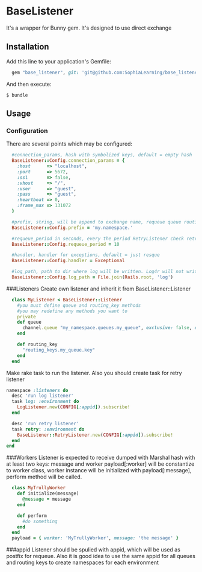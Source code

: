 # BaseListener
It's a wrapper for Bunny gem.
It's designed to use direct exchange

## Installation

Add this line to your application's Gemfile:
```ruby
  gem "base_listener", git: 'git@github.com:SophiaLearning/base_listener.git'
```

And then execute:

    $ bundle

## Usage
### Configuration
There are several points which may be configured:
```ruby
  #connection_params, hash with symbolized keys, default = empty hash
  BaseListener::Config.connection_params = {
    :host      => "localhost",
    :port      => 5672,
    :ssl       => false,
    :vhost     => "/",
    :user      => "guest",
    :pass      => "guest",
    :heartbeat => 0,
    :frame_max => 131072
  }

  #prefix, string, will be append to exchange name, requeue queue routing key and name, default - empty string
  BaseListener::Config.prefix = 'my.namespace.'

  #requeue_period in seconds, every the period RetryListener check retry queue, default - 10
  BaseListener::Config.requeue_period = 10

  #handler, handler for exceptions, default = just resque
  BaseListener::Config.handler = Exceptional

  #log_path, path to dir where log will be written. Log4r will not write text logs when not present.
  BaseListener::Config.log_path = File.join(Rails.root, 'log')
```
###Listeners
Create own listener and inherit it from BaseListener::Listener
```ruby
  class MyListener < BaseListener::Listener
    #you must define queue and routing_key methods
    #you may redefine any methods you want to
    private
    def queue
      channel.queue "my_namespace.queues.my_queue", exclusive: false, durable: true
    end

    def routing_key
      "routing_keys.my_queue.key"
    end
  end
```
Make rake task to run the listener. Also you should create task for retry listener
```ruby
namespace :listeners do
  desc 'run log listener'
  task log: :environment do
    LogListener.new(CONFIG[:appid]).subscribe!
  end

  desc 'run retry listener'
  task retry: :environment do
    BaseListener::RetryListener.new(CONFIG[:appid]).subscribe!
  end
end
```

###Workers
Listener is expected to receive dumped with Marshal hash with at least two keys: message and worker
payload[:worker] will be constantize to worker class, worker instance will be initialized with payload[:message],
perform method will be called.
```ruby
  class MyTrullyWorker
    def initialize(message)
      @message = message
    end

    def perform
      #do something
    end
  end
  payload = { worker: 'MyTrullyWorker', message: 'the message' }
```

###appid
Listener should be spulied with appid, which will be used as postfix for requeue.
Also it is good idea to use the same appid for all queues and routing keys to create namespaces for each environment
